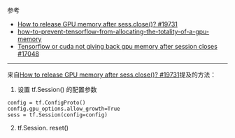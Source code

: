 
参考

- [How to release GPU memory after sess.close()? #19731](https://github.com/tensorflow/tensorflow/issues/19731)
- [how-to-prevent-tensorflow-from-allocating-the-totality-of-a-gpu-memory](https://stackoverflow.com/questions/34199233/how-to-prevent-tensorflow-from-allocating-the-totality-of-a-gpu-memory)
- [Tensorflow or cuda not giving back gpu memory after session closes #17048](https://github.com/tensorflow/tensorflow/issues/17048)



---
来自[How to release GPU memory after sess.close()? #19731](https://github.com/tensorflow/tensorflow/issues/19731)提及的方法：

1. 设置 tf.Session() 的配置参数
```
config = tf.ConfigProto()
config.gpu_options.allow_growth=True
sess = tf.Session(config=config)
```


2. tf.Session. reset() 






